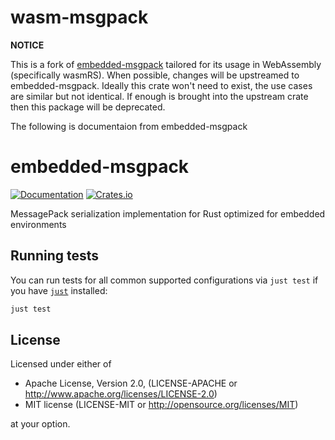 # wasm-msgpack

**NOTICE**

This is a fork of [embedded-msgpack](https://crates.io/crates/embedded-msgpack) tailored for its usage in WebAssembly (specifically wasmRS). When possible, changes will be upstreamed to embedded-msgpack. Ideally this crate won't need to exist,  the use cases are similar but not identical. If enough is brought into the upstream crate then this package will be deprecated.


The following is documentaion from embedded-msgpack

# embedded-msgpack

[![Documentation](https://docs.rs/embedded-msgpack/badge.svg)](https://docs.rs/embedded-msgpack)
[![Crates.io](https://img.shields.io/crates/v/embedded-msgpack.svg)](https://crates.io/crates/embedded-msgpack)


MessagePack serialization implementation for Rust optimized for embedded environments

## Running tests

You can run tests for all common supported configurations via `just test` if you have [`just`](https://github.com/casey/just) installed:

```sh
just test
```

## License

Licensed under either of

- Apache License, Version 2.0, (LICENSE-APACHE or http://www.apache.org/licenses/LICENSE-2.0)
- MIT license (LICENSE-MIT or http://opensource.org/licenses/MIT)

at your option.
